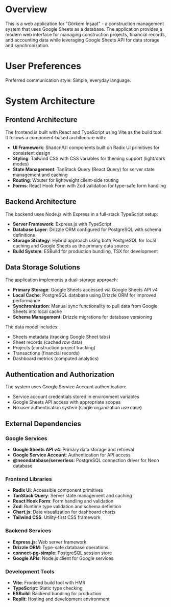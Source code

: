 # Overview

This is a web application for "Görkem İnşaat" - a construction management system that uses Google Sheets as a database. The application provides a modern web interface for managing construction projects, financial records, and accounting data while leveraging Google Sheets API for data storage and synchronization.

# User Preferences

Preferred communication style: Simple, everyday language.

# System Architecture

## Frontend Architecture
The frontend is built with React and TypeScript using Vite as the build tool. It follows a component-based architecture with:
- **UI Framework**: Shadcn/UI components built on Radix UI primitives for consistent design
- **Styling**: Tailwind CSS with CSS variables for theming support (light/dark modes)
- **State Management**: TanStack Query (React Query) for server state management and caching
- **Routing**: Wouter for lightweight client-side routing
- **Forms**: React Hook Form with Zod validation for type-safe form handling

## Backend Architecture
The backend uses Node.js with Express in a full-stack TypeScript setup:
- **Server Framework**: Express.js with TypeScript
- **Database Layer**: Drizzle ORM configured for PostgreSQL with schema definitions
- **Storage Strategy**: Hybrid approach using both PostgreSQL for local caching and Google Sheets as the primary data source
- **Build System**: ESBuild for production bundling, TSX for development

## Data Storage Solutions
The application implements a dual-storage approach:
- **Primary Storage**: Google Sheets accessed via Google Sheets API v4
- **Local Cache**: PostgreSQL database using Drizzle ORM for improved performance
- **Synchronization**: Manual sync functionality to pull data from Google Sheets into local cache
- **Schema Management**: Drizzle migrations for database versioning

The data model includes:
- Sheets metadata (tracking Google Sheet tabs)
- Sheet records (cached row data)
- Projects (construction project tracking)
- Transactions (financial records)
- Dashboard metrics (computed analytics)

## Authentication and Authorization
The system uses Google Service Account authentication:
- Service account credentials stored in environment variables
- Google Sheets API access with appropriate scopes
- No user authentication system (single organization use case)

## External Dependencies

### Google Services
- **Google Sheets API v4**: Primary data storage and retrieval
- **Google Service Account**: Authentication for API access
- **@neondatabase/serverless**: PostgreSQL connection driver for Neon database

### Frontend Libraries
- **Radix UI**: Accessible component primitives
- **TanStack Query**: Server state management and caching
- **React Hook Form**: Form handling and validation
- **Zod**: Runtime type validation and schema definition
- **Chart.js**: Data visualization for dashboard charts
- **Tailwind CSS**: Utility-first CSS framework

### Backend Services
- **Express.js**: Web server framework
- **Drizzle ORM**: Type-safe database operations
- **connect-pg-simple**: PostgreSQL session store
- **Google APIs**: Node.js client for Google services

### Development Tools
- **Vite**: Frontend build tool with HMR
- **TypeScript**: Static type checking
- **ESBuild**: Backend bundling for production
- **Replit**: Hosting and development environment
